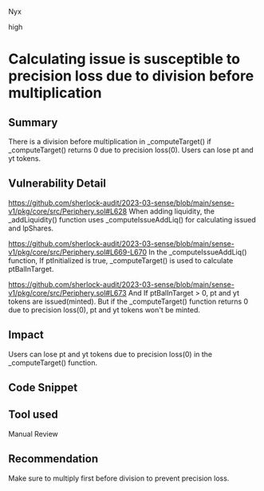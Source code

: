 Nyx

high

# Calculating issue is susceptible to precision loss due to division before multiplication

## Summary
There is a division before multiplication in _computeTarget() if _computeTarget() returns 0 due to precision loss(0). Users can lose pt and yt tokens.
## Vulnerability Detail
https://github.com/sherlock-audit/2023-03-sense/blob/main/sense-v1/pkg/core/src/Periphery.sol#L628
When adding liquidity, the _addLiquidity() function uses _computeIssueAddLiq() for calculating issued and lpShares.

https://github.com/sherlock-audit/2023-03-sense/blob/main/sense-v1/pkg/core/src/Periphery.sol#L669-L670
In the _computeIssueAddLiq() function, If ptInitialized is true, _computeTarget() is used to calculate ptBalInTarget. 

https://github.com/sherlock-audit/2023-03-sense/blob/main/sense-v1/pkg/core/src/Periphery.sol#L673
And If ptBalInTarget > 0, pt and yt tokens are issued(minted). But if the _computeTarget() function returns 0 due to precision loss(0), pt and yt tokens won't be minted.
## Impact
Users can lose pt and yt tokens due to precision loss(0) in the _computeTarget() function.
## Code Snippet

## Tool used

Manual Review

## Recommendation
Make sure to multiply first before division to prevent precision loss.